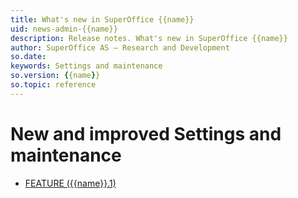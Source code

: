 ```yaml
---
title: What's new in SuperOffice {{name}}
uid: news-admin-{{name}}
description: Release notes. What's new in SuperOffice {{name}}
author: SuperOffice AS – Research and Development
so.date: 
keywords: Settings and maintenance
so.version: {{name}}
so.topic: reference
---
```


# New and improved Settings and maintenance

* [FEATURE ({{name}}.1)][1]

<!-- Referenced links-->
[1]: {{name}}.1-update.md
